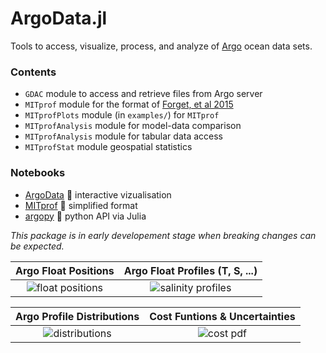# ArgoData.jl

Tools to access, visualize, process, and analyze of 
[Argo](https://argopy.readthedocs.io/en/latest/what_is_argo.html#what-is-argo) ocean data sets.

### Contents

- `GDAC` module to access and retrieve files from Argo server
- `MITprof` module for the format of [Forget, et al 2015](http://dx.doi.org/10.5194/gmd-8-3071-2015)
- `MITprofPlots` module (in `examples/`) for `MITprof`
- `MITprofAnalysis` module for model-data comparison
- `MITprofAnalysis` module for tabular data access
- `MITprofStat` module geospatial statistics

### Notebooks

  - [ArgoData](https://juliaocean.github.io/OceanRobots.jl/dev/examples/Float_Argo.html) 🚀 interactive vizualisation
  - [MITprof](https://euroargodev.github.io/ArgoData.jl/dev/ArgoToMITprof.html) 🚀 simplified format
  - [argopy](http://gaelforget.net/notebooks/Argo_argopy.html) 🚀 python API via Julia

_This package is in early developement stage when breaking changes can be expected._

Argo Float Positions            | Argo Float Profiles (T, S, ...)
:------------------------------:|:---------------------------------:
![float positions](https://user-images.githubusercontent.com/20276764/150622726-61169b99-4320-4069-b113-5edabb9b64fe.png) | ![salinity profiles](https://user-images.githubusercontent.com/20276764/150622766-aee5773d-7fea-4360-9b47-05f68e235499.png)   

Argo Profile Distributions |  Cost Funtions & Uncertainties
:------------------------------:|:---------------------------------:
![distributions](https://user-images.githubusercontent.com/20276764/162872972-dd7fc775-5303-4264-8277-142c02bc1b83.png)  |  ![cost pdf](https://user-images.githubusercontent.com/20276764/162803583-13891235-4809-4a57-b5f6-098083190d6d.png)

